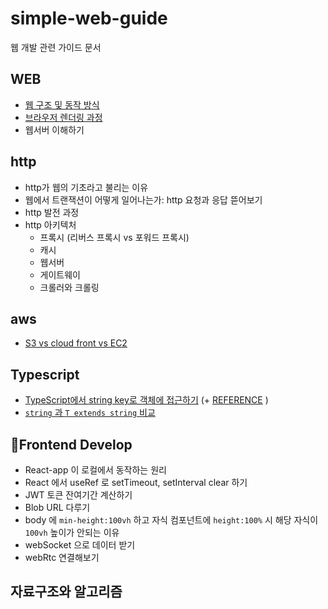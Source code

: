 # simple-web-guide

웹 개발 관련 가이드 문서


## WEB

- [웹 구조 및 동작 방식](https://github.com/yeonnnee/simple-web-guide/blob/master/md/web.md)
- [브라우저 렌더링 과정](https://yeonnnee.github.io/simple-web-guide/#%EB%B8%8C%EB%9D%BC%EC%9A%B0%EC%A0%80-%EB%A0%8C%EB%8D%94%EB%A7%81-%EA%B3%BC%EC%A0%95-%EB%A0%8C%EB%8D%94%EB%A7%81-%EC%97%94%EC%A7%84-%EB%8F%99%EC%9E%91-%EA%B3%BC%EC%A0%95)
- 웹서버 이해하기
   

## http

 - http가 웹의 기초라고 불리는 이유
 - 웹에서 트랜잭션이 어떻게 일어나는가: http 요청과 응답 뜯어보기
 - http 발전 과정
 - http 아키텍처
   - 프록시 (리버스 프록시 vs 포워드 프록시)
   - 캐시
   - 웹서버
   - 게이트웨이
   - 크롤러와 크롤링
   
## aws
  - [S3 vs cloud front vs EC2](https://yeonnnee.notion.site/AWS-eea619fd1c104da0952aa0ab0409abf7?pvs=4)
  


##  Typescript

   - [TypeScript에서 string key로 객체에 접근하기](https://www.typescriptlang.org/play?#code/FAehAIGUBcCcEsB2BzQAwuFDxwGuPkCULgdDvEFwawFpnAF0fEEQJwH9rANVcBIOwFy7wkATAUwA9wBneZRAIbQArrDaAfTvCACQcAdo4BdVwD6j4QDqrgE6aAdMC3QAngAc24AMIB7YYmjgAvOADeAvXoA2bAFyJhAWwBGbWABpwbwFBQXcvX1gAXwBuLWAAYxNEbktTc0sbW2BwcHYAMwFhJ2gANQEnYTcACgBKV3SLawA+cGrs3NyHZzcABn8czuDQgVdewaja4CitJJTLZFgzPQBGa3tHF1cAJn6gkIPXAGZe2MTk1PBF5e317q2V3cDhw5WTs-P58ABrNh1uazgADy3gAVmwEtB1L9-tVGlCCkUSuVKmw6rU4nNLtATNAKoCYdx1J4HNUYS02rYANowgC6riuS2Eqxpf1p4AA1IybqydOzwJMplp8iZYG0sZZySZ8sCwRCoYTqtdmStarU7IMsSYXOonCZkEqmSy6eqwOAkp49PAXOA-EtYABCH5-QAANTw4Eg0OhAC7jGmm8TNckADTXqgAq+kMAEFuNw-NB4MlwIAagcAlWPAXQGYxmCwAaT+BL+0qzGTin0uhNuNhB4Mh0L+3Dh2YRbEKxTKFSq6PAAgB8LzOiptMxF0sOLxTkrzv+22JpPJVla7V59O5KuXnNXem264FauFovFI6n4CL1flddh8PUiLbKM7au7vab-cH6o65ou2rYuv1huWK2XU0IAtK0bTtUUnRhN1UgQFAMF9TQZk6UAIAAWnQjDMKw7CcNwjCAwgSNEGYRB2C4Xh+CEURDD0ARYAETw2GgPxwAzQwEhCRBcSCQwBHAcwE2Itj1CzFJ4HYMVhF4FBu3AElHDYFgTzlSFWIjEjUjYAQWE0dN1MjJw9QAd0U-sARsAAiAALNhDJMCzwAAH3ACyjNFJwWAs7R1OrcNMyyQZeQZAzjNM+sVw8HwWP9LRAxDcAAFlukU8A-MMcBXAZEiyJ4PhBBEMRAAExwAUpvAQAQCcAADXwEAAFrAAoO8BADHR0rABV5wAdlt9bzM18iNJ3fXkSPAEKTBMlgzIiiIWLNJKFKUtjSEAHEHsCQQABcfAEVYHUTakGwQBU2cAX1HAFQ16YgA) (+ [REFERENCE](https://soopdop.github.io/2020/12/01/index-signatures-in-typescript/) )
   - [`string` 과 `T extends string` 비교](https://www.typescriptlang.org/play?#code/PTAEBVQUwDwFygOwCYGdSAGFwoeMCgSkBwJwEkbBazsy0BFx0QB9HAGgcATx0QBrHBCOfMA1x0QDVXAQcfMB5xwDodhQDqrIwCdNAOjxhAN6OAGOsA4g4VKAF0dCAfiayACFtCAMIdCAI8cApTR0KBfUdCAHCcAuNYAFx0IA5u+oBfRqoALFwADNgkeUAnLYAznaCAADWApU1cUjJOroCIk6qKgCPNoICdS4CoE9FuolyABzWggG9DVIAyraCABOOAlWMRoDigVTVwAJ4ADlCgAGIATgCuAJZwoAC8oADkAIaNjQA2UEOgAD7DAEYjiMsjM-NDqHDtIwDuC1Dt7fVDANzV0IidALagAKJX1x09fQDeFzUj-UMAZiMA1lAAPo-Lq9IYXAC+OAuAGMAPaILaga4AqDPXoDUAAHkgsAQKHQW3a3UQAHMAHwAClBLwAXBAAJR0yD9CmgWm9c41BFIvqowEYuAAJixNLBcAZxNJZMZA3ZnLg5xhvORCC2AEY6UKsQL0RLsULqUMyTtmkNGThVX11SLtRLdWihYaJcaxpNpparYi1VAtgBme0vR2CiVUh43IWSEaW62gW0AFiDmMGeqFwqpo3GUwtKp9Nr9cAArCH9S8XS9jaaxp7vXz44WAGyl51GzPunNeuO2gDsLbDEaeEujsfzDa2AA5+y8M780UCO7WYUA)
     



##  Frontend Develop

   -  React-app 이 로컬에서 동작하는 원리
   -  React 에서 useRef 로 setTimeout, setInterval clear 하기
   -  JWT 토큰 잔여기간 계산하기
   -  Blob URL 다루기
   -  body 에 `min-height:100vh` 하고 자식 컴포넌트에 `height:100%` 시 해당 자식이 `100vh` 높이가 안되는 이유
   -  webSocket 으로 데이터 받기
   -  webRtc 연결해보기
     
## 자료구조와 알고리즘
